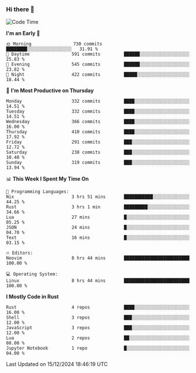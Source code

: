 ### Hi there 👋
<!--START_SECTION:waka-->
![Code Time](http://img.shields.io/badge/Code%20Time-354%20hrs%2017%20mins-blue)

**I'm an Early 🐤** 

```text
🌞 Morning                730 commits         ████████░░░░░░░░░░░░░░░░░   31.91 % 
🌆 Daytime                591 commits         ██████░░░░░░░░░░░░░░░░░░░   25.83 % 
🌃 Evening                545 commits         ██████░░░░░░░░░░░░░░░░░░░   23.82 % 
🌙 Night                  422 commits         █████░░░░░░░░░░░░░░░░░░░░   18.44 % 
```
📅 **I'm Most Productive on Thursday** 

```text
Monday                   332 commits         ████░░░░░░░░░░░░░░░░░░░░░   14.51 % 
Tuesday                  332 commits         ████░░░░░░░░░░░░░░░░░░░░░   14.51 % 
Wednesday                366 commits         ████░░░░░░░░░░░░░░░░░░░░░   16.00 % 
Thursday                 410 commits         ████░░░░░░░░░░░░░░░░░░░░░   17.92 % 
Friday                   291 commits         ███░░░░░░░░░░░░░░░░░░░░░░   12.72 % 
Saturday                 238 commits         ███░░░░░░░░░░░░░░░░░░░░░░   10.40 % 
Sunday                   319 commits         ███░░░░░░░░░░░░░░░░░░░░░░   13.94 % 
```


📊 **This Week I Spent My Time On** 

```text
💬 Programming Languages: 
Nix                      3 hrs 51 mins       ███████████░░░░░░░░░░░░░░   44.25 % 
Rust                     3 hrs 1 min         █████████░░░░░░░░░░░░░░░░   34.66 % 
Lua                      27 mins             █░░░░░░░░░░░░░░░░░░░░░░░░   05.25 % 
JSON                     24 mins             █░░░░░░░░░░░░░░░░░░░░░░░░   04.70 % 
Text                     16 mins             █░░░░░░░░░░░░░░░░░░░░░░░░   03.15 % 

🔥 Editors: 
Neovim                   8 hrs 44 mins       █████████████████████████   100.00 % 

💻 Operating System: 
Linux                    8 hrs 44 mins       █████████████████████████   100.00 % 
```

**I Mostly Code in Rust** 

```text
Rust                     4 repos             ████░░░░░░░░░░░░░░░░░░░░░   16.00 % 
Shell                    3 repos             ███░░░░░░░░░░░░░░░░░░░░░░   12.00 % 
JavaScript               3 repos             ███░░░░░░░░░░░░░░░░░░░░░░   12.00 % 
Lua                      2 repos             ██░░░░░░░░░░░░░░░░░░░░░░░   08.00 % 
Jupyter Notebook         1 repo              █░░░░░░░░░░░░░░░░░░░░░░░░   04.00 % 
```




 Last Updated on 15/12/2024 18:46:19 UTC
<!--END_SECTION:waka-->

<!--
**YoganshSharma/YoganshSharma** is a ✨ _special_ ✨ repository because its `README.md` (this file) appears on your GitHub profile.

Here are some ideas to get you started:

- 🔭 I’m currently working on ...
- 🌱 I’m currently learning ...
- 👯 I’m looking to collaborate on ...
- 🤔 I’m looking for help with ...
- 💬 Ask me about ...
- 📫 How to reach me: ...
- 😄 Pronouns: ...
- ⚡ Fun fact: ...
-->
